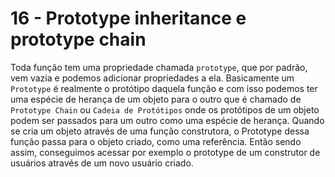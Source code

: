 # 16 - Prototype inheritance e prototype chain

Toda função tem uma propriedade chamada `prototype`, que por padrão, vem vazia e podemos adicionar propriedades a ela.
Basicamente um `Prototype` é realmente o protótipo daquela função e com isso podemos ter uma espécie de herança de um
objeto para o outro que é chamado de `Prototype Chain` ou `Cadeia de Protótipos` onde os protótipos de um objeto podem
ser passados para um outro como uma espécie de herança.
Quando se cria um objeto através de uma função construtora, o Prototype dessa função passa para o objeto criado, como
uma referência. Então sendo assim, conseguimos acessar por exemplo o prototype de um construtor de usuários através de
um novo usuário criado.
